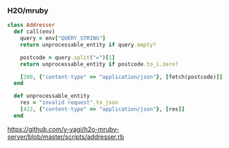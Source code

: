 ### H2O/mruby

```ruby
class Addresser
  def call(env)
    query = env["QUERY_STRING"]
    return unprocessable_entity if query.empty?

    postcode = query.split("=")[1]
    return unprocessable_entity if postcode.to_i.zero?

    [200, {"content-type" => "application/json"}, [fetch(postcode)]]
  end

  def unprocessable_entity
    res = "invalid request".to_json
    [422, {"content-type" => "application/json"}, [res]]
  end
```

https://github.com/y-yagi/h2o-mruby-server/blob/master/scripts/addresser.rb
